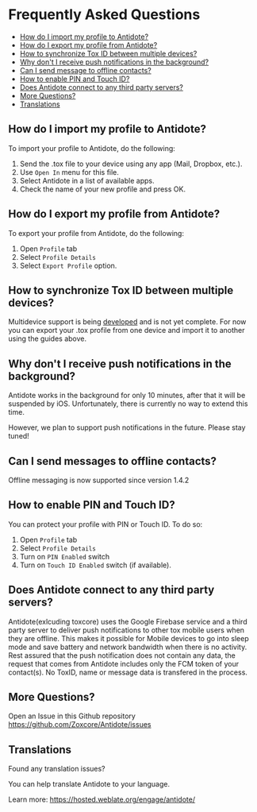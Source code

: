 # Frequently Asked Questions

* [How do I import my profile to Antidote?](#how-do-i-import-my-profile-to-antidote)
* [How do I export my profile from Antidote?](#how-do-i-export-my-profile-from-antidote)
* [How to synchronize Tox ID between multiple devices?](#how-to-synchronize-tox-id-between-multiple-devices)
* [Why don't I receive push notifications in the background?](#why-dont-i-receive-push-notifications-in-the-background)
* [Can I send message to offline contacts?](#can-i-send-messages-to-offline-contacts)
* [How to enable PIN and Touch ID?](#how-to-enable-pin-and-touch-id)
* [Does Antidote connect to any third party servers?](#does-antidote-connect-to-any-third-party-servers)
* [More Questions?](#more-questions)
* [Translations](#translations)


## How do I import my profile to Antidote?

To import your profile to Antidote, do the following:

1. Send the .tox file to your device using any app (Mail, Dropbox, etc.).
2. Use `Open In` menu for this file.
3. Select Antidote in a list of available apps.
4. Check the name of your new profile and press OK.


## How do I export my profile from Antidote?

To export your profile from Antidote, do the following:

1. Open `Profile` tab
2. Select `Profile Details`
3. Select `Export Profile` option.


## How to synchronize Tox ID between multiple devices?

Multidevice support is being [developed](https://github.com/GrayHatter/toxcore/tree/multi-device) and is not yet complete. For now you can export your .tox profile from one device and import it to another using the guides above.


## Why don't I receive push notifications in the background?

Antidote works in the background for only 10 minutes, after that it will be suspended by iOS. Unfortunately, there is currently no way to extend this time.

However, we plan to support push notifications in the future. Please stay tuned!


## Can I send messages to offline contacts?

Offline messaging is now supported since version 1.4.2


## How to enable PIN and Touch ID?

You can protect your profile with PIN or Touch ID.
To do so:

1. Open `Profile` tab
2. Select `Profile Details`
3. Turn on `PIN Enabled` switch
4. Turn on `Touch ID Enabled` switch (if available).


## Does Antidote connect to any third party servers?

Antidote(exlcuding toxcore) uses the Google Firebase service and a third party server to deliver push notifications to other tox mobile users when they are offline. This makes it possible for Mobile devices to go into sleep mode and save battery and network bandwidth when there is no activity. Rest assured that the push notification does not contain any data, the request that comes from Antidote includes only the FCM token of your contact(s). No ToxID, name or message data is transfered in the process.


## More Questions?

Open an Issue in this Github repository https://github.com/Zoxcore/Antidote/issues


## Translations

Found any translation issues?

You can help translate Antidote to your language.

Learn more: https://hosted.weblate.org/engage/antidote/
